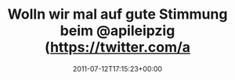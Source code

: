 ---
retweeted: false
source: <a href="http://www.jmobileapps.com/webos/" rel="nofollow">Yak Free</a>
entities:
  hashtags: []
  symbols: []
  user_mentions:
  - name: apileipzig
    screen_name: apileipzig
    indices:
    - '37'
    - '48'
    id_str: '329212059'
    id: '329212059'
  urls: []
display_text_range:
- '0'
- '104'
favorite_count: '0'
id_str: '90831632885489664'
truncated: false
retweet_count: '0'
id: '90831632885489664'
created_at: Tue Jul 12 17:15:23 +0000 2011
favorited: false
full_text: Wolln wir mal auf gute Stimmung beim [@apileipzig](https://twitter.com/apileipzig)
  Treffen hoffen. Die Bahn sorgt grad für Bonusminuten...
lang: de
tags:
- pesos/twitter
date: '2011-07-12T17:15:23+00:00'
src: https://twitter.com/bascht/status/90831632885489664
original_url: https://twitter.com/bascht/status/90831632885489664
type: twitter_tweet
text: Wolln wir mal auf gute Stimmung beim [@apileipzig](https://twitter.com/apileipzig)
  Treffen hoffen. Die Bahn sorgt grad für Bonusminuten...
title: Wolln wir mal auf gute Stimmung beim @apileipzig (https://twitter.com/a

---